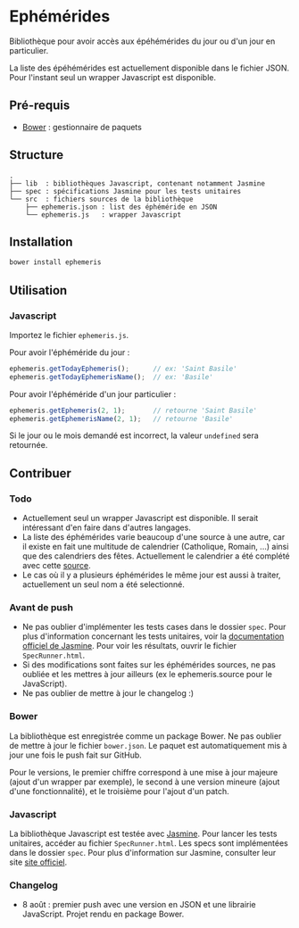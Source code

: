 # Ephémérides

Bibliothèque pour avoir accès aux épéhémérides du jour ou d'un jour en particulier.

La liste des épéhémérides est actuellement disponible dans le fichier JSON. Pour l'instant seul un wrapper Javascript est disponible.


## Pré-requis

 * [Bower](//bower.io) : gestionnaire de paquets


## Structure

```
.
├── lib  : bibliothèques Javascript, contenant notamment Jasmine
├── spec : spécifications Jasmine pour les tests unitaires
└── src  : fichiers sources de la bibliothèque
    ├── ephemeris.json : list des éphéméride en JSON
    └── ephemeris.js   : wrapper Javascript
```


## Installation

```bash
bower install ephemeris
```

## Utilisation

### Javascript

Importez le fichier `ephemeris.js`.

Pour avoir l'éphéméride du jour :

```javascript
ephemeris.getTodayEphemeris();		// ex: 'Saint Basile'
ephemeris.getTodayEphemerisName();	// ex: 'Basile'
```

Pour avoir l'éphéméride d'un jour particulier :

```javascript
ephemeris.getEphemeris(2, 1);		// retourne 'Saint Basile'
ephemeris.getEphemerisName(2, 1);	// retourne 'Basile'
```

Si le jour ou le mois demandé est incorrect, la valeur `undefined` sera retournée.


## Contribuer

### Todo

* Actuellement seul un wrapper Javascript est disponible. Il serait intéressant d'en faire dans d'autres langages.
* La liste des éphémérides varie beaucoup d'une source à une autre, car il existe en fait une multitude de calendrier (Catholique, Romain, ...) ainsi que des calendriers des fêtes. Actuellement le calendrier a été complété avec cette [source](http://www.quelprenom.com/fetes.php?mois=1).
* Le cas où il y a plusieurs éphémérides le même jour est aussi à traiter, actuellement un seul nom a été selectionné.

### Avant de push

* Ne pas oublier d'implémenter les tests cases dans le dossier `spec`. Pour plus d'information concernant les tests unitaires, voir la [documentation officiel de Jasmine](//jasmine.github.io/2.0/introduction.html). Pour voir les résultats, ouvrir le fichier `SpecRunner.html`.
* Si des modifications sont faites sur les éphémérides sources, ne pas oubliée et les mettres à jour ailleurs (ex le ephemeris.source pour le JavaScript).
* Ne pas oublier de mettre à jour le changelog :)

### Bower

La bibliothèque est enregistrée comme un package Bower. Ne pas oublier de mettre à jour le fichier `bower.json`. Le paquet est automatiquement mis à jour une fois le push fait sur GitHub.

Pour le versions, le premier chiffre correspond à une mise à jour majeure (ajout d'un wrapper par exemple), le second à une version mineure (ajout d'une fonctionnalité), et le troisième pour l'ajout d'un patch.

### Javascript

La bibliothèque Javascript est testée avec [Jasmine](//jasmine.github.io/). Pour lancer les tests unitaires, accéder au fichier `SpecRunner.html`. Les specs sont implémentées dans le dossier `spec`. Pour plus d'information sur Jasmine, consulter leur site [site officiel](//jasmine.github.io/).

### Changelog

* 8 août : premier push avec une version en JSON et une librairie JavaScript. Projet rendu en package Bower.